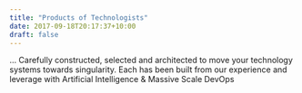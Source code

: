 ```yaml
---
title: "Products of Technologists"
date: 2017-09-18T20:17:37+10:00
draft: false
---
```


… Carefully constructed, selected and architected to move your technology systems towards singularity. Each has been built from our experience and leverage with Artificial Intelligence & Massive Scale DevOps
